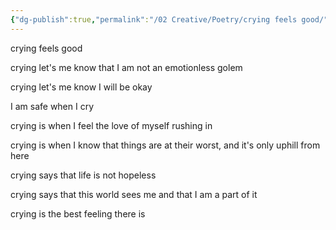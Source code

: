 ```yaml
---
{"dg-publish":true,"permalink":"/02 Creative/Poetry/crying feels good/","tags":["Art","poem"]}
---
```


crying feels good

crying let's me know that I am not an emotionless golem

crying let's me know I will be okay

I am safe when I cry

crying is when I feel the love of myself rushing in

crying is when I know that things are at their worst, and it's only uphill from here

crying says that life is not hopeless 

crying says that this world sees me and that I am a part of it

crying is the best feeling there is